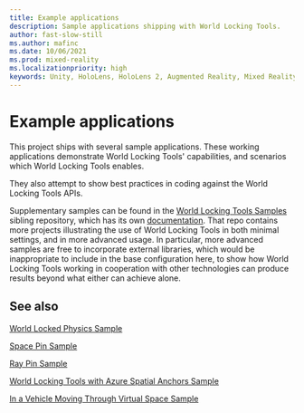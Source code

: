 ```yaml
---
title: Example applications
description: Sample applications shipping with World Locking Tools.
author: fast-slow-still
ms.author: mafinc
ms.date: 10/06/2021
ms.prod: mixed-reality
ms.localizationpriority: high
keywords: Unity, HoloLens, HoloLens 2, Augmented Reality, Mixed Reality, ARCore, ARKit, development, MRTK
---
```


# Example applications

This project ships with several sample applications. These working applications demonstrate World Locking Tools' capabilities, and scenarios which World Locking Tools enables.

They also attempt to show best practices in coding against the World Locking Tools APIs.

Supplementary samples can be found in the [World Locking Tools Samples](https://github.com/microsoft/MixedReality-WorldLockingTools-Samples) sibling repository, which has its own [documentation](https://microsoft.github.io/MixedReality-WorldLockingTools-Samples/README.html). That repo contains more projects illustrating the use of World Locking Tools in both minimal settings, and in more advanced usage. In particular, more advanced samples are free to incorporate external libraries, which would be inappropriate to include in the base configuration here, to show how World Locking Tools working in cooperation with other technologies can produce results beyond what either can achieve alone.

## See also

[World Locked Physics Sample](Samples/WorldLockedPhysicsSample.md)

[Space Pin Sample](Samples/SpacePin.md)

[Ray Pin Sample](Samples/RayPins.md)

[World Locking Tools with Azure Spatial Anchors Sample](Samples/WLT_ASA_Sample.md)

[In a Vehicle Moving Through Virtual Space Sample](Samples/Vehicle.md)
